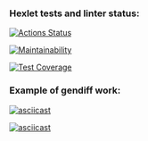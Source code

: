 ### Hexlet tests and linter status:
[![Actions Status](https://github.com/veroleded/fullstack-javascript-project-46/workflows/hexlet-check/badge.svg)](https://github.com/veroleded/fullstack-javascript-project-46/actions)

[![Maintainability](https://api.codeclimate.com/v1/badges/d3d1eee2cf9f4f8f4ddf/maintainability)](https://codeclimate.com/github/veroleded/fullstack-javascript-project-46/maintainability)

[![Test Coverage](https://api.codeclimate.com/v1/badges/d3d1eee2cf9f4f8f4ddf/test_coverage)](https://codeclimate.com/github/veroleded/fullstack-javascript-project-46/test_coverage)

### Example of gendiff work:
[![asciicast](https://asciinema.org/a/9Ja8VIRTTLNPWheHeNsey3iCT.svg)](https://asciinema.org/a/9Ja8VIRTTLNPWheHeNsey3iCT)

[![asciicast](https://asciinema.org/a/yp0UJekMkOqleJ2FdSpk35iwM.svg)](https://asciinema.org/a/yp0UJekMkOqleJ2FdSpk35iwM)


